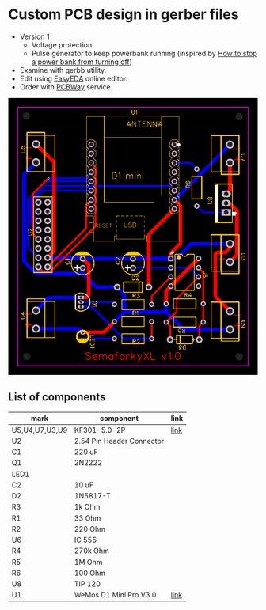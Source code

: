 # Custom PCB design in gerber files

* Version 1
  * Voltage protection
  * Pulse generator to keep powerbank running (inspired by  [How to stop a power bank from turning off](https://technoreview85.com/how-to-stop-a-power-bank-from-turning-off/))
* Examine with gerbb utility.
* Edit using [EasyEDA](https://easyeda.com/) online editor.
* Order with [PCBWay](https://www.pcbway.com/) service.

![PCB overview](PCB.png)

## List of components

|mark          |component              |link|
|--------------|-----------------------|----|
|U5,U4,U7,U3,U9|KF301-5.0-2P           |[link](https://www.aliexpress.com/item/4000290521933.html)|
|U2            |2.54 Pin Header Connector||
|C1            |220 uF                 ||
|Q1            |2N2222                 ||
|LED1          |                       ||
|C2            |10 uF                  ||
|D2            |1N5817-T               ||
|R3            |1k Ohm                 ||
|R1            |33 Ohm                 ||
|R2            |220 Ohm                ||
|U6            |IC 555                 ||
|R4            |270k Ohm               ||
|R5            |1M Ohm                 ||
|R6            |100 Ohm                ||
|U8            |TIP 120                ||
|U1            |WeMos D1 Mini Pro V3.0 |[link](https://www.aliexpress.com/item/1005004344044423.html)|